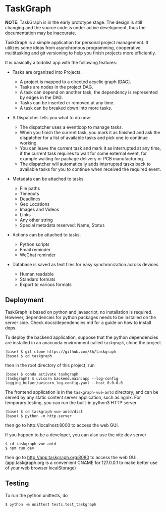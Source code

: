 # TaskGraph

**NOTE**: TaskGraph is in the early prototype stage. The design is still changing and the source code is under active development, thus the documentation may be inaccurate.

TaskGraph is a simple application for personal project management.
It utilizes some ideas from asynchronous programming, cooperative multitasking and git versioning to help you finish projects more efficiently.

It is basically a todolist app with the following features:

- Tasks are organized into Projects.

  - A project is mapped to a directed acyclic graph (DAG).
  - Tasks are nodes in the project DAG.
  - A task can depend on another task, the dependency is represented by edges in the DAG.
  - Tasks can be inserted or removed at any time.
  - A task can be breaked down into more tasks.

- A Dispatcher tells you what to do now.

  - The dispatcher uses a eventloop to manage tasks.
  - When you finish the current task, you mark it as finished and ask the dispatcher for a list of available tasks and pick one to continue working.
  - You can leave the current task and mark it as interrupted at any time, if the current task requires to wait for some external event, for example waiting for package delivery or PCB manufacturing.
  - The dispatcher will automatically adds interrupted tasks back to available tasks for you to continue when received the required event.

- Metadata can be attached to tasks.

  - File paths
  - Timeouts
  - Deadlines
  - Geo Locations
  - Images and Videos
  - Links
  - Any other string
  - Special metadata reserved: Name, Status

- Actions can be attached to tasks.

  - Python scripts
  - Email reminder
  - WeChat reminder

- Database is saved as text files for easy synchronization across devices.
  - Human readable
  - Standard formats
  - Export to various formats

## Deployment

TaskGraph is based on python and javascript, no installation is required.
However, dependencies for python packages needs to be installed on the server side.
Check docs/dependencies.md for a guide on how to install deps.

To deploy the backend application, suppose that the python dependencies are installed in an anaconda environment called `taskgraph`, clone the project

    (base) $ git clone https://github.com/5A/taskgraph
    (base) $ cd taskgraph

then in the root directory of this project, run

    (base) $ conda activate taskgraph
    (taskgraph) $ uvicorn backend.main:app --log-config logging_helper/uvicorn_log.config.yaml --host 0.0.0.0

The frontend application is in the `taskgraph-vue-antd` directory, and can be served by any static content server application, such as nginx.
For temporary testing, you can run the built-in python3 HTTP server

    (base) $ cd taskgraph-vue-antd/dist
    (base) $ python -m http.server

then go to http://localhost:8000 to access the web GUI.

If you happen to be a developer, you can also use the vite dev server

    $ cd taskgraph-vue-antd
    $ npm run dev

then go to http://app.taskgraph.org:8080 to access the web GUI. (app.taskgraph.org is a convenient CNAME for 127.0.0.1 to make better use of your web browser localStorage)

## Testing

To run the python unittests, do

    $ python -m unittest tests.test_taskgraph
